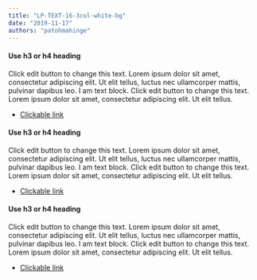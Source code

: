 ```yaml
---
title: "LP-TEXT-16-3col-white-bg"
date: "2019-11-17"
authors: "patohmahinge"
---
```


#### Use h3 or h4 heading

Click edit button to change this text. Lorem ipsum dolor sit amet, consectetur adipiscing elit. Ut elit tellus, luctus nec ullamcorper mattis, pulvinar dapibus leo. I am text block. Click edit button to change this text. Lorem ipsum dolor sit amet, consectetur adipiscing elit. Ut elit tellus.

- [Clickable link](#)

#### Use h3 or h4 heading

Click edit button to change this text. Lorem ipsum dolor sit amet, consectetur adipiscing elit. Ut elit tellus, luctus nec ullamcorper mattis, pulvinar dapibus leo. I am text block. Click edit button to change this text. Lorem ipsum dolor sit amet, consectetur adipiscing elit. Ut elit tellus.

- [Clickable link](#)

#### Use h3 or h4 heading

Click edit button to change this text. Lorem ipsum dolor sit amet, consectetur adipiscing elit. Ut elit tellus, luctus nec ullamcorper mattis, pulvinar dapibus leo. I am text block. Click edit button to change this text. Lorem ipsum dolor sit amet, consectetur adipiscing elit. Ut elit tellus.

- [Clickable link](#)
